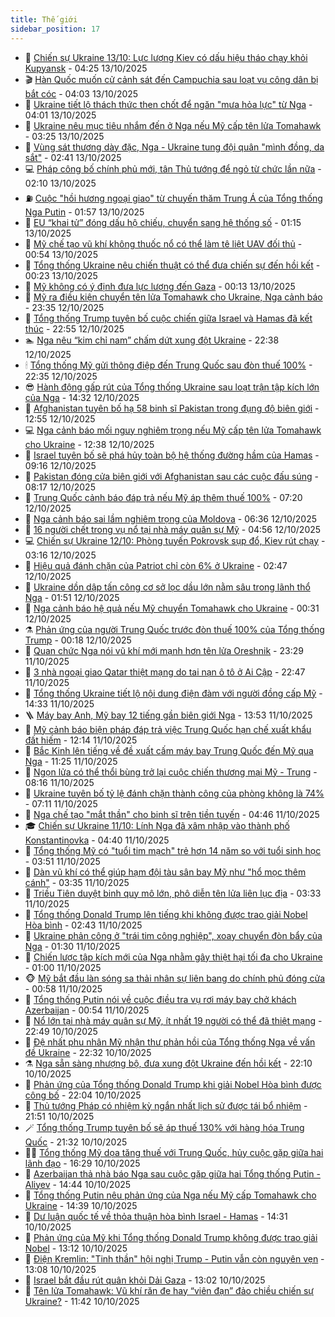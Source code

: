 ```yaml
---
title: Thế giới
sidebar_position: 17
---
```


<!-- dantri-the-gioi:START -->
- 🌋 [Chiến sự Ukraine 13/10: Lực lượng Kiev có dấu hiệu tháo chạy khỏi Kupyansk](https://dantri.com.vn/the-gioi/chien-su-ukraine-1310-luc-luong-kiev-co-dau-hieu-thao-chay-khoi-kupyansk-20251013111602464.htm) - 04:25 13/10/2025
- 🎬 [Hàn Quốc muốn cử cảnh sát đến Campuchia sau loạt vụ công dân bị bắt cóc](https://dantri.com.vn/the-gioi/han-quoc-muon-cu-canh-sat-den-campuchia-sau-loat-vu-cong-dan-bi-bat-coc-20251013104516313.htm) - 04:03 13/10/2025
- 🧰 [Ukraine tiết lộ thách thức then chốt để ngăn &quot;mưa hỏa lực&quot; từ Nga](https://dantri.com.vn/the-gioi/ukraine-tiet-lo-thach-thuc-then-chot-de-ngan-mua-hoa-luc-tu-nga-20251013104524672.htm) - 04:01 13/10/2025
- 🌋 [Ukraine nêu mục tiêu nhắm đến ở Nga nếu Mỹ cấp tên lửa Tomahawk](https://dantri.com.vn/the-gioi/ukraine-neu-muc-tieu-nham-den-o-nga-neu-my-cap-ten-lua-tomahawk-20251013093743800.htm) - 03:25 13/10/2025
- 🗽 [Vùng sát thương dày đặc, Nga - Ukraine tung đội quân &quot;mình đồng, da sắt&quot;](https://dantri.com.vn/the-gioi/vung-sat-thuong-day-dac-nga-ukraine-tung-doi-quan-minh-dong-da-sat-20251013092810820.htm) - 02:41 13/10/2025
- 💻 [Pháp công bố chính phủ mới, tân Thủ tướng để ngỏ từ chức lần nữa](https://dantri.com.vn/the-gioi/phap-cong-bo-chinh-phu-moi-tan-thu-tuong-de-ngo-tu-chuc-lan-nua-20251013090701204.htm) - 02:10 13/10/2025
- ⛽️ [Cuộc &quot;hồi hương ngoại giao&quot; từ chuyến thăm Trung Á của Tổng thống Nga Putin](https://dantri.com.vn/the-gioi/cuoc-hoi-huong-ngoai-giao-tu-chuyen-tham-trung-a-cua-tong-thong-nga-putin-20251013083749119.htm) - 01:57 13/10/2025
- 🤩 [EU “khai tử” đóng dấu hộ chiếu, chuyển sang hệ thống số](https://dantri.com.vn/the-gioi/eu-khai-tu-dong-dau-ho-chieu-chuyen-sang-he-thong-so-20251013081526264.htm) - 01:15 13/10/2025
- 🧐 [Mỹ chế tạo vũ khí không thuốc nổ có thể làm tê liệt UAV đối thủ](https://dantri.com.vn/the-gioi/my-che-tao-vu-khi-khong-thuoc-no-co-the-lam-te-liet-uav-doi-thu-20251013074811476.htm) - 00:54 13/10/2025
- 🎊 [Tổng thống Ukraine nêu chiến thuật có thể đưa chiến sự đến hồi kết](https://dantri.com.vn/the-gioi/tong-thong-ukraine-neu-chien-thuat-co-the-dua-chien-su-den-hoi-ket-20251013071905666.htm) - 00:23 13/10/2025
- 📝 [Mỹ không có ý định đưa lực lượng đến Gaza](https://dantri.com.vn/the-gioi/my-khong-co-y-dinh-dua-luc-luong-den-gaza-20251013062822444.htm) - 00:13 13/10/2025
- 🤡 [Mỹ ra điều kiện chuyển tên lửa Tomahawk cho Ukraine, Nga cảnh báo](https://dantri.com.vn/the-gioi/my-ra-dieu-kien-chuyen-ten-lua-tomahawk-cho-ukraine-nga-canh-bao-20251013060012674.htm) - 23:35 12/10/2025
- 🥷 [Tổng thống Trump tuyên bố cuộc chiến giữa Israel và Hamas đã kết thúc](https://dantri.com.vn/the-gioi/tong-thong-trump-tuyen-bo-cuoc-chien-giua-israel-va-hamas-da-ket-thuc-20251013053305568.htm) - 22:55 12/10/2025
- 🏊 [Nga nêu “kim chỉ nam” chấm dứt xung đột Ukraine](https://dantri.com.vn/the-gioi/nga-neu-kim-chi-nam-cham-dut-xung-dot-ukraine-20251013003509821.htm) - 22:38 12/10/2025
- 🕯 [Tổng thống Mỹ gửi thông điệp đến Trung Quốc sau đòn thuế 100%](https://dantri.com.vn/the-gioi/tong-thong-my-gui-thong-diep-den-trung-quoc-sau-don-thue-100-20251013010142697.htm) - 22:35 12/10/2025
- 😎 [Hành động gấp rút của Tổng thống Ukraine sau loạt trận tập kích lớn của Nga](https://dantri.com.vn/the-gioi/hanh-dong-gap-rut-cua-tong-thong-ukraine-sau-loat-tran-tap-kich-lon-cua-nga-20251012212448348.htm) - 14:32 12/10/2025
- 🌈 [Afghanistan tuyên bố hạ 58 binh sĩ Pakistan trong đụng độ biên giới](https://dantri.com.vn/the-gioi/afghanistan-tuyen-bo-ha-58-binh-si-pakistan-trong-dung-do-bien-gioi-20251012194427186.htm) - 12:55 12/10/2025
- 💻 [Nga cảnh báo mối nguy nghiêm trọng nếu Mỹ cấp tên lửa Tomahawk cho Ukraine](https://dantri.com.vn/the-gioi/nga-canh-bao-moi-nguy-nghiem-trong-neu-my-cap-ten-lua-tomahawk-cho-ukraine-20251012182256800.htm) - 12:38 12/10/2025
- 🤖 [Israel tuyên bố sẽ phá hủy toàn bộ hệ thống đường hầm của Hamas](https://dantri.com.vn/the-gioi/israel-tuyen-bo-se-pha-huy-toan-bo-he-thong-duong-ham-cua-hamas-20251012160403945.htm) - 09:16 12/10/2025
- 🦏 [Pakistan đóng cửa biên giới với Afghanistan sau các cuộc đấu súng](https://dantri.com.vn/the-gioi/pakistan-dong-cua-bien-gioi-voi-afghanistan-sau-cac-cuoc-dau-sung-20251012151249155.htm) - 08:17 12/10/2025
- 🌁 [Trung Quốc cảnh báo đáp trả nếu Mỹ áp thêm  thuế 100%](https://dantri.com.vn/the-gioi/trung-quoc-canh-bao-dap-tra-neu-my-ap-them-thue-100-20251012141232640.htm) - 07:20 12/10/2025
- 🐘 [Nga cảnh báo sai lầm nghiêm trọng của Moldova](https://dantri.com.vn/the-gioi/nga-canh-bao-sai-lam-nghiem-trong-cua-moldova-20251012132906177.htm) - 06:36 12/10/2025
- 🥷 [16 người chết trong vụ nổ tại nhà máy quân sự Mỹ](https://dantri.com.vn/the-gioi/16-nguoi-chet-trong-vu-no-tai-nha-may-quan-su-my-20251012111715106.htm) - 04:56 12/10/2025
- 💻 [Chiến sự Ukraine 12/10: Phòng tuyến Pokrovsk sụp đổ, Kiev rút chạy](https://dantri.com.vn/the-gioi/chien-su-ukraine-1210-phong-tuyen-pokrovsk-sup-do-kiev-rut-chay-20251012101517666.htm) - 03:16 12/10/2025
- 🎡 [Hiệu quả đánh chặn của Patriot chỉ còn 6% ở Ukraine](https://dantri.com.vn/the-gioi/hieu-qua-danh-chan-cua-patriot-chi-con-6-o-ukraine-20251012093217659.htm) - 02:47 12/10/2025
- 🧰 [Ukraine dồn dập tấn công cơ sở lọc dầu lớn nằm sâu trong lãnh thổ Nga](https://dantri.com.vn/the-gioi/ukraine-don-dap-tan-cong-co-so-loc-dau-lon-nam-sau-trong-lanh-tho-nga-20251012081043651.htm) - 01:51 12/10/2025
- 🥸 [Nga cảnh báo hệ quả nếu Mỹ chuyển Tomahawk cho Ukraine](https://dantri.com.vn/the-gioi/nga-canh-bao-he-qua-neu-my-chuyen-tomahawk-cho-ukraine-20251012071459503.htm) - 00:31 12/10/2025
- ⚗️ [Phản ứng của người Trung Quốc trước đòn thuế 100% của Tổng thống Trump](https://dantri.com.vn/the-gioi/phan-ung-cua-nguoi-trung-quoc-truoc-don-thue-100-cua-tong-thong-trump-20251012070824044.htm) - 00:18 12/10/2025
- 🌮 [Quan chức Nga nói vũ khí mới mạnh hơn tên lửa Oreshnik](https://dantri.com.vn/the-gioi/quan-chuc-nga-noi-vu-khi-moi-manh-hon-ten-lua-oreshnik-20251012062346773.htm) - 23:29 11/10/2025
- 🎃 [3 nhà ngoại giao Qatar thiệt mạng do tai nạn ô tô ở Ai Cập](https://dantri.com.vn/the-gioi/3-nha-ngoai-giao-qatar-thiet-mang-do-tai-nan-o-to-o-ai-cap-20251012054254943.htm) - 22:47 11/10/2025
- 💫 [Tổng thống Ukraine tiết lộ nội dung điện đàm với người đồng cấp Mỹ](https://dantri.com.vn/the-gioi/tong-thong-ukraine-tiet-lo-noi-dung-dien-dam-voi-nguoi-dong-cap-my-20251011212755950.htm) - 14:33 11/10/2025
- 🪜 [Máy bay Anh, Mỹ bay 12 tiếng gần biên giới Nga](https://dantri.com.vn/the-gioi/may-bay-anh-my-bay-12-tieng-gan-bien-gioi-nga-20251011204643877.htm) - 13:53 11/10/2025
- 🌋 [Mỹ cảnh báo biện pháp đáp trả việc Trung Quốc hạn chế xuất khẩu đất hiếm](https://dantri.com.vn/the-gioi/my-canh-bao-bien-phap-dap-tra-viec-trung-quoc-han-che-xuat-khau-dat-hiem-20251011174959689.htm) - 12:14 11/10/2025
- 🦏 [Bắc Kinh lên tiếng về đề xuất cấm máy bay Trung Quốc đến Mỹ qua Nga](https://dantri.com.vn/the-gioi/bac-kinh-len-tieng-ve-de-xuat-cam-may-bay-trung-quoc-den-my-qua-nga-20251011182019713.htm) - 11:25 11/10/2025
- 👀 [Ngọn lửa có thể thổi bùng trở lại cuộc chiến thương mại Mỹ - Trung](https://dantri.com.vn/the-gioi/ngon-lua-co-the-thoi-bung-tro-lai-cuoc-chien-thuong-mai-my-trung-20251011150527984.htm) - 08:16 11/10/2025
- 🧰 [Ukraine tuyên bố tỷ lệ đánh chặn thành công của phòng không là 74%](https://dantri.com.vn/the-gioi/ukraine-tuyen-bo-ty-le-danh-chan-thanh-cong-cua-phong-khong-la-74-20251011135721203.htm) - 07:11 11/10/2025
- 🚀 [Nga chế tạo &quot;mắt thần&quot; cho binh sĩ trên tiền tuyến](https://dantri.com.vn/the-gioi/nga-che-tao-mat-than-cho-binh-si-tren-tien-tuyen-20251011111528100.htm) - 04:46 11/10/2025
- 🎓 [Chiến sự Ukraine 11/10: Lính Nga đã xâm nhập vào thành phố Konstantinovka](https://dantri.com.vn/the-gioi/chien-su-ukraine-1110-linh-nga-da-xam-nhap-vao-thanh-pho-konstantinovka-20251011110040685.htm) - 04:40 11/10/2025
- 🥸 [Tổng thống Mỹ có &quot;tuổi tim mạch&quot; trẻ hơn 14 năm so với tuổi sinh học](https://dantri.com.vn/the-gioi/tong-thong-my-co-tuoi-tim-mach-tre-hon-14-nam-so-voi-tuoi-sinh-hoc-20251011104504321.htm) - 03:51 11/10/2025
- 🦅 [Dàn vũ khí có thể giúp hạm đội tàu sân bay Mỹ như &quot;hổ mọc thêm cánh&quot;](https://dantri.com.vn/the-gioi/dan-vu-khi-co-the-giup-ham-doi-tau-san-bay-my-nhu-ho-moc-them-canh-20251011103137030.htm) - 03:35 11/10/2025
- 🤭 [Triều Tiên duyệt binh quy mô lớn, phô diễn tên lửa liên lục địa](https://dantri.com.vn/the-gioi/trieu-tien-duyet-binh-quy-mo-lon-pho-dien-ten-lua-lien-luc-dia-20251011095804464.htm) - 03:33 11/10/2025
- 🤖 [Tổng thống Donald Trump lên tiếng khi không được trao giải Nobel Hòa bình](https://dantri.com.vn/the-gioi/tong-thong-donald-trump-len-tieng-khi-khong-duoc-trao-giai-nobel-hoa-binh-20251011082332979.htm) - 02:43 11/10/2025
- 🐲 [Ukraine phản công ở &quot;trái tim công nghiệp&quot;, xoay chuyển đòn bẩy của Nga](https://dantri.com.vn/the-gioi/ukraine-phan-cong-o-trai-tim-cong-nghiep-xoay-chuyen-don-bay-cua-nga-20251011080023444.htm) - 01:30 11/10/2025
- 🫣 [Chiến lược tập kích mới của Nga nhằm gây thiệt hại tối đa cho Ukraine](https://dantri.com.vn/the-gioi/chien-luoc-tap-kich-moi-cua-nga-nham-gay-thiet-hai-toi-da-cho-ukraine-20251011064440147.htm) - 01:00 11/10/2025
- 🐵 [Mỹ bắt đầu làn sóng sa thải nhân sự liên bang do chính phủ đóng cửa](https://dantri.com.vn/the-gioi/my-bat-dau-lan-song-sa-thai-nhan-su-lien-bang-do-chinh-phu-dong-cua-20251011071304476.htm) - 00:58 11/10/2025
- 🫶 [Tổng thống Putin nói về cuộc điều tra vụ rơi máy bay chở khách Azerbaijan](https://dantri.com.vn/the-gioi/tong-thong-putin-noi-ve-cuoc-dieu-tra-vu-roi-may-bay-cho-khach-azerbaijan-20251011072623760.htm) - 00:54 11/10/2025
- 💃 [Nổ lớn tại nhà máy quân sự Mỹ, ít nhất 19 người có thể đã thiệt mạng](https://dantri.com.vn/the-gioi/no-lon-tai-nha-may-quan-su-my-it-nhat-19-nguoi-co-the-da-thiet-mang-20251011054532546.htm) - 22:49 10/10/2025
- 💫 [Đệ nhất phu nhân Mỹ nhận thư phản hồi của Tổng thống Nga về vấn đề Ukraine](https://dantri.com.vn/the-gioi/de-nhat-phu-nhan-my-nhan-thu-phan-hoi-cua-tong-thong-nga-ve-van-de-ukraine-20251011053113695.htm) - 22:32 10/10/2025
- ⚗️ [Nga sẵn sàng nhượng bộ, đưa xung đột Ukraine đến hồi kết](https://dantri.com.vn/the-gioi/nga-san-sang-nhuong-bo-dua-xung-dot-ukraine-den-hoi-ket-20251011003115738.htm) - 22:10 10/10/2025
- 🥷 [Phản ứng của Tổng thống Donald Trump khi giải Nobel Hòa bình được công bố](https://dantri.com.vn/the-gioi/phan-ung-cua-tong-thong-donald-trump-khi-giai-nobel-hoa-binh-duoc-cong-bo-20251011013036391.htm) - 22:04 10/10/2025
- 🥸 [Thủ tướng Pháp có nhiệm kỳ ngắn nhất lịch sử được tái bổ nhiệm](https://dantri.com.vn/the-gioi/thu-tuong-phap-co-nhiem-ky-ngan-nhat-lich-su-duoc-tai-bo-nhiem-20251011045132066.htm) - 21:51 10/10/2025
- 🪄 [Tổng thống Trump tuyên bố sẽ áp thuế 130% với hàng hóa Trung Quốc](https://dantri.com.vn/the-gioi/tong-thong-trump-tuyen-bo-se-ap-thue-130-voi-hang-hoa-trung-quoc-20251011043148076.htm) - 21:32 10/10/2025
- 🧑‍💻 [Tổng thống Mỹ dọa tăng thuế với Trung Quốc, hủy cuộc gặp giữa hai lãnh đạo](https://dantri.com.vn/the-gioi/tong-thong-my-doa-tang-thue-voi-trung-quoc-huy-cuoc-gap-giua-hai-lanh-dao-20251010232645148.htm) - 16:29 10/10/2025
- 🤭 [Azerbaijan thả nhà báo Nga sau cuộc gặp giữa hai Tổng thống Putin - Aliyev](https://dantri.com.vn/the-gioi/azerbaijan-tha-nha-bao-nga-sau-cuoc-gap-giua-hai-tong-thong-putin-aliyev-20251010204906757.htm) - 14:44 10/10/2025
- 🗽 [Tổng thống Putin nêu phản ứng của Nga nếu Mỹ cấp Tomahawk cho Ukraine](https://dantri.com.vn/the-gioi/tong-thong-putin-neu-phan-ung-cua-nga-neu-my-cap-tomahawk-cho-ukraine-20251010212017497.htm) - 14:39 10/10/2025
- 🤖 [Dư luận quốc tế về thỏa thuận hòa bình Israel - Hamas](https://dantri.com.vn/the-gioi/du-luan-quoc-te-ve-thoa-thuan-hoa-binh-israel-hamas-20251010212016009.htm) - 14:31 10/10/2025
- 🌈 [Phản ứng của Mỹ khi Tổng thống Donald Trump không được trao giải Nobel](https://dantri.com.vn/the-gioi/phan-ung-cua-my-khi-tong-thong-donald-trump-khong-duoc-trao-giai-nobel-20251010185405449.htm) - 13:12 10/10/2025
- 🤩 [Điện Kremlin: &quot;Tinh thần&quot; hội nghị Trump - Putin vẫn còn nguyên vẹn](https://dantri.com.vn/the-gioi/dien-kremlin-tinh-than-hoi-nghi-trump-putin-van-con-nguyen-ven-20251010193938682.htm) - 13:08 10/10/2025
- 🤗 [Israel bắt đầu rút quân khỏi Dải Gaza](https://dantri.com.vn/the-gioi/israel-bat-dau-rut-quan-khoi-dai-gaza-20251010191537783.htm) - 13:02 10/10/2025
- 🙉 [Tên lửa Tomahawk: Vũ khí răn đe hay “viên đạn” đảo chiều chiến sự Ukraine?](https://dantri.com.vn/the-gioi/ten-lua-tomahawk-vu-khi-ran-de-hay-vien-dan-dao-chieu-chien-su-ukraine-20251010181509056.htm) - 11:42 10/10/2025<!-- dantri-the-gioi:END -->
